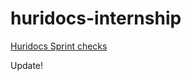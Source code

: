 # huridocs-internship

[Huridocs Sprint checks](https://docs.google.com/presentation/d/1Z3yEX089ZXV7zErbe3Co2eUu0yMtWSZYpjQkKUr5hbg/edit#slide=id.p)

Update!
